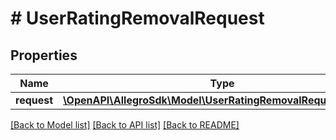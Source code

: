 # # UserRatingRemovalRequest

## Properties

Name | Type | Description | Notes
------------ | ------------- | ------------- | -------------
**request** | [**\OpenAPI\AllegroSdk\Model\UserRatingRemovalRequestRequest**](UserRatingRemovalRequestRequest.md) |  |

[[Back to Model list]](../../README.md#models) [[Back to API list]](../../README.md#endpoints) [[Back to README]](../../README.md)
